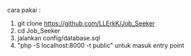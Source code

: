 cara pakai :
1. git clone https://github.com/LLErkK/Job_Seeker
2. cd Job_Seeker
3. jalankan config/database.sql
4. "php -S localhost:8000 -t public" untuk masuk entry point 
